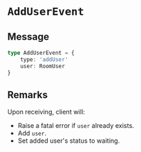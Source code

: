 # `AddUserEvent`

## Message

```ts
type AddUserEvent = {
    type: 'addUser'
    user: RoomUser
}
```

## Remarks

Upon receiving, client will:

-   Raise a fatal error if `user` already exists.
-   Add `user`.
-   Set added user's status to waiting.
